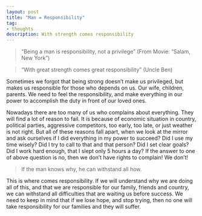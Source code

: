 ```yaml
---
layout: post
title: "Man = Responsibility"
tag:
- thoughts
description: With strength comes responsibility
---
```

> “Being a man is responsibility, not a privilege” (From Movie: “Salam, New York”)

> “With great strength comes great responsibility” (Uncle Ben)

Sometimes we forgot that being strong doesn’t make us privileged, but makes us responsible for those who depends on us. Our wife, children, parents. We need to feel the responsibility, and make everything in our power to accomplish the duty in front of our loved ones.

Nowadays there are too many of us who complains about everything. They will find a lot of reason to fail. It is because of economic situation in country, political parties, aggressive competitors, too early, too late, or just weather is not right. But all of these reasons fall apart, when we look at the mirror and ask ourselves if I did everything in my power to succeed? Did I use my time wisely? Did I try to call to that and that person? Did I set clear goals? Did I work hard enough, that I slept only 5 hours a day? If the answer to one of above question is no, then we don’t have rights to complain! We don’t!

> If the man knows why, he can withstand all how.

This is where comes responsibility. If we will understand why we are doing all of this, and that we are responsible for our family, friends and country, we can withstand all difficulties that are waiting us before success. We need to keep in mind that if we lose hope, and stop trying, then no one will take responsibility for our families and they will suffer.